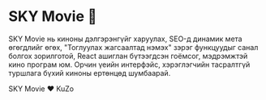 # SKY Movie 🎥

SKY Movie нь киноны дэлгэрэнгүйг харуулах, SEO-д динамик мета өгөгдлийг өгөх, "Тоглуулах жагсаалтад нэмэх" зэрэг функцуудыг санал болгох зорилготой, React ашиглан бүтээгдсэн гоёмсог, мэдрэмжтэй кино програм юм. Орчин үеийн интерфэйс, хэрэглэгчийн тасралтгүй туршлага бүхий киноны ертөнцөд шумбаарай.

SKY Movie ❤️ KuZo

